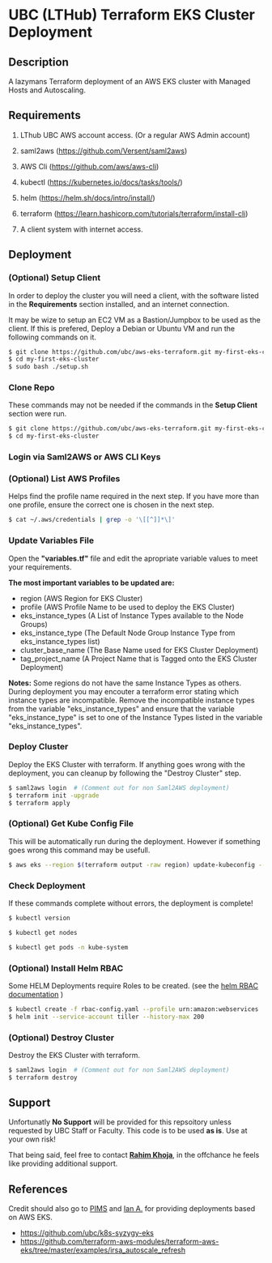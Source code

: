 # UBC (LTHub) Terraform EKS Cluster Deployment

## Description

A lazymans Terraform deployment of an AWS EKS cluster with Managed Hosts and Autoscaling. 


## Requirements

1. LThub UBC AWS account access. (Or a regular AWS Admin account)

2. saml2aws (https://github.com/Versent/saml2aws)

3. AWS Cli (https://github.com/aws/aws-cli)

4. kubectl (https://kubernetes.io/docs/tasks/tools/)

5. helm (https://helm.sh/docs/intro/install/)

6. terraform (https://learn.hashicorp.com/tutorials/terraform/install-cli)

7. A client system with internet access. 


## Deployment 

### (Optional) Setup Client

   In order to deploy the cluster you will need a client, with the software listed in the **Requirements** section installed, and an internet connection. 
   
   It may be wize to setup an EC2 VM as a Bastion/Jumpbox to be used as the client. If this is prefered, Deploy a Debian or Ubuntu VM and run the following commands on it.

   ```bash
   $ git clone https://github.com/ubc/aws-eks-terraform.git my-first-eks-cluster
   $ cd my-first-eks-cluster
   $ sudo bash ./setup.sh
   ```

### Clone Repo

   These commands may not be needed if the commands in the **Setup Client** section were run.

   ```bash
   $ git clone https://github.com/ubc/aws-eks-terraform.git my-first-eks-cluster
   $ cd my-first-eks-cluster
   ```

### Login via Saml2AWS or AWS CLI Keys

### (Optional) List AWS Profiles

   Helps find the profile name required in the next step. If you have more than one profile, ensure the correct one is chosen in the next step.

   ```bash
   $ cat ~/.aws/credentials | grep -o '\[[^]]*\]'
   ```

### Update Variables File

   Open the **"variables.tf"** file and edit the apropriate variable values to meet your requirements.
   
   **The most important variables to be updated are:**
   
* region              (AWS Region for EKS Cluster)
* profile             (AWS Profile Name to be used to deploy the EKS Cluster)
* eks_instance_types  (A List of Instance Types available to the Node Groups)
* eks_instance_type   (The Default Node Group Instance Type from eks_instance_types list)
* cluster_base_name   (The Base Name used for EKS Cluster Deployment)
* tag_project_name    (A Project Name that is Tagged onto the EKS Cluster Deployment)
     
 **Notes:**
 Some regions do not have the same Instance Types as others. During deployment you may encouter a terraform error stating which instance types are incompatible. Remove the incompatible instance types from the variable "eks_instance_types" and ensure that the variable "eks_instance_type" is set to one of the Instance Types listed in the variable "eks_instance_types".

### Deploy Cluster

  Deploy the EKS Cluster with terraform. If anything goes wrong with the deployment, you can cleanup by following the "Destroy Cluster" step.

   ```bash
   $ saml2aws login  # (Comment out for non Saml2AWS deployment) 
   $ terraform init -upgrade
   $ terraform apply
   ```

### (Optional) Get Kube Config File

   This will be automatically run during the deployment. However if something goes wrong this command may be usefull. 
   
   ```bash
   $ aws eks --region $(terraform output -raw region) update-kubeconfig --name $(terraform output -raw cluster_name) --profile $(terraform output -raw profile) && export KUBE_CONFIG_PATH=~/.kube/config && export KUBERNETES_MASTER=~/.kube/config
   ```   
   
### Check Deployment

   If these commands complete without errors, the deployment is complete!

   ```bash
   $ kubectl version
   ```
   
   ```bash
   $ kubectl get nodes
   ```
   
   ```bash
   $ kubectl get pods -n kube-system
   ```

### (Optional) Install Helm RBAC

 Some HELM Deployments require Roles to be created. (see the [helm RBAC documentation](https://helm.sh/docs/using_helm/#role-based-access-control) )
 
   ```bash
   $ kubectl create -f rbac-config.yaml --profile urn:amazon:webservices
   $ helm init --service-account tiller --history-max 200
   ```

### (Optional) Destroy Cluster

  Destroy the EKS Cluster with terraform.

   ```bash
   $ saml2aws login  # (Comment out for non Saml2AWS deployment) 
   $ terraform destroy
   ```

## Support

  Unfortunatly **No Support** will be provided for this repsoitory unless requested by UBC Staff or Faculty. This code is to be used **as is**. Use at your own risk!

  That being said, feel free to contact **[Rahim Khoja](rahim.khoja@ubc.ca)**, in the offchance he feels like providing additional support.

## References

  Credit should also go to [PIMS](https://www.pims.math.ca/) and [Ian A.](https://github.com/ianabc) for providing deployments based on AWS EKS.

  - https://github.com/ubc/k8s-syzygy-eks
  - https://github.com/terraform-aws-modules/terraform-aws-eks/tree/master/examples/irsa_autoscale_refresh
